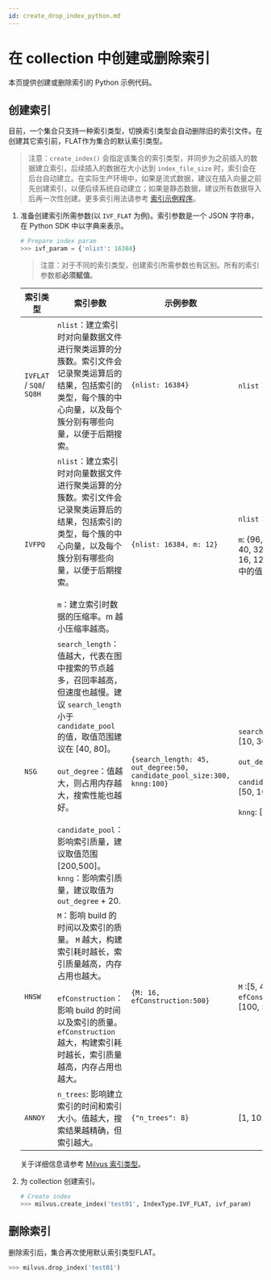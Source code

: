 ```yaml
---
id: create_drop_index_python.md
---
```


# 在 collection 中创建或删除索引

本页提供创建或删除索引的 Python 示例代码。

## 创建索引

目前，一个集合只支持一种索引类型，切换索引类型会自动删除旧的索引文件。在创建其它索引前，FLAT作为集合的默认索引类型。
> 注意：`create_index()` 会指定该集合的索引类型，并同步为之前插入的数据建立索引，后续插入的数据在大小达到 `index_file_size` 时，索引会在后台自动建立。在实际生产环境中，如果是流式数据，建议在插入向量之前先创建索引，以便后续系统自动建立；如果是静态数据，建议所有数据导入后再一次性创建。更多索引用法请参考 [索引示例程序](https://github.com/milvus-io/pymilvus/tree/master/examples/indexes)。

1. 准备创建索引所需参数(以 `IVF_FLAT` 为例)。索引参数是一个 JSON 字符串，在 Python SDK 中以字典来表示。

   ```python
   # Prepare index param
   >>> ivf_param = {'nlist': 16384}
   ```

   > 注意：对于不同的索引类型，创建索引所需参数也有区别。所有的索引参数都**必须赋值**。

   | 索引类型                          | 索引参数                                                                                                                                                                                                                                                                                                                                             | 示例参数                                                                | 取值范围                                                                                                                              |
   | --------------------------------- | ---------------------------------------------------------------------------------------------------------------------------------------------------------------------------------------------------------------------------------------------------------------------------------------------------------------------------------------------------- | ----------------------------------------------------------------------- | ------------------------------------------------------------------------------------------------------------------------------------- |
   | `IVFLAT` / `SQ8`/ `SQ8H` | `nlist`：建立索引时对向量数据文件进行聚类运算的分簇数。索引文件会记录聚类运算后的结果，包括索引的类型，每个簇的中心向量，以及每个簇分别有哪些向量，以便于后期搜索。                                                                                                                                                                                  | `{nlist: 16384}`                                                        | `nlist`：[1, 999999]                                                                                                                  |
   | `IVFPQ`                           | `nlist`：建立索引时对向量数据文件进行聚类运算的分簇数。索引文件会记录聚类运算后的结果，包括索引的类型，每个簇的中心向量，以及每个簇分别有哪些向量，以便于后期搜索。 </br></br> `m`：建立索引时数据的压缩率。m 越小压缩率越高。                                                                                                                       | `{nlist: 16384, m: 12}`                                                 | `nlist`：[1, 999999] </br></br> `m`: {96, 64, 56, 48, 40, 32, 28, 24, 20, 16, 12, 8, 4, 3, 2, 1} 中的值                               |
   | `NSG`                             | `search_length`：值越大，代表在图中搜索的节点越多，召回率越高，但速度也越慢。建议 `search_length` 小于 `candidate_pool` 的值，取值范围建议在 [40, 80]。</br></br> `out_degree`：值越大，则占用内存越大，搜索性能也越好。</br></br> `candidate_pool`：影响索引质量，建议取值范围 [200,500]。</br> `knng`：影响索引质量，建议取值为 `out_degree` + 20. | `{search_length: 45, out_degree:50, candidate_pool_size:300, knng:100}` | `search_length range`: [10, 300]</br></br>`out_degree`: [5, 300]</br></br>`candidate_pool_size`: [50, 1000]</br></br>`knng`: [5, 300] |
   | `HNSW`                            | `M`：影响 build 的时间以及索引的质量。 `M` 越大，构建索引耗时越长，索引质量越高，内存占用也越大。 </br></br> `efConstruction`：影响 build 的时间以及索引的质量。 `efConstruction` 越大，构建索引耗时越长，索引质量越高，内存占用也越大。                                                                                                             | `{M: 16, efConstruction:500}`                                           | `M` :[5, 48]</br>`efConstruction` :[100, 500]                                                                                         |
   | `ANNOY`                           | `n_trees`: 影响建立索引的时间和索引大小。值越大，搜索结果越精确，但索引越大。                                                                                                                                                                                                                                                                        | `{"n_trees": 8}`                                                      | [1, 1024]                                                                                                                            |

   关于详细信息请参考 [Milvus 索引类型](index_type.md)。

2. 为 collection 创建索引。

   ```python
   # Create index
   >>> milvus.create_index('test01', IndexType.IVF_FLAT, ivf_param)
   ```

## 删除索引

删除索引后，集合再次使用默认索引类型FLAT。

```python
>>> milvus.drop_index('test01')
```